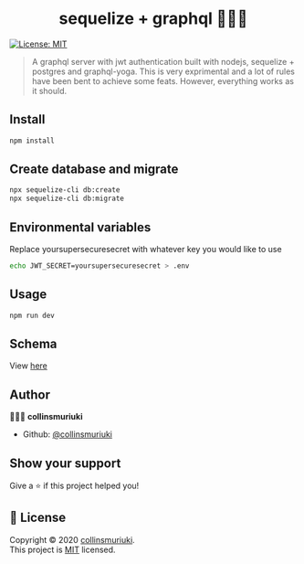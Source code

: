 <h1 align="center">sequelize + graphql 🧘🏽‍♂️</h1>
<p>
  <a href="LICENSE" target="_blank">
    <img alt="License: MIT" src="https://img.shields.io/badge/License-MIT-yellow.svg" />
  </a>
</p>

> A graphql server with jwt authentication built with nodejs, sequelize + postgres and graphql-yoga. This is very exprimental and a lot of rules have been bent to achieve some feats. However, everything works as it should.

## Install

```sh
npm install
```

## Create database and migrate
```sh
npx sequelize-cli db:create
npx sequelize-cli db:migrate
```

## Environmental variables
Replace yoursupersecuresecret with whatever key you would like to use
```sh
echo JWT_SECRET=yoursupersecuresecret > .env
```

## Usage

```sh
npm run dev
```

## Schema
View [here](src/schema.graphql)

## Author

🧑🏾‍💻 **collinsmuriuki**

* Github: [@collinsmuriuki](https://github.com/collinsmuriuki)

## Show your support

Give a ⭐️ if this project helped you!

## 📝 License

Copyright © 2020 [collinsmuriuki](https://github.com/collinsmuriuki).<br />
This project is [MIT](LICENSE) licensed.
